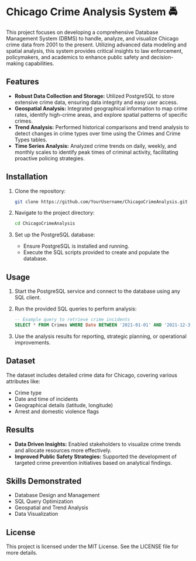# Chicago Crime Analysis System 🚔

This project focuses on developing a comprehensive Database Management System (DBMS) to handle, analyze, and visualize Chicago crime data from 2001 to the present. Utilizing advanced data modeling and spatial analysis, this system provides critical insights to law enforcement, policymakers, and academics to enhance public safety and decision-making capabilities.

## Features

- **Robust Data Collection and Storage:** Utilized PostgreSQL to store extensive crime data, ensuring data integrity and easy user access.
- **Geospatial Analysis:** Integrated geographical information to map crime rates, identify high-crime areas, and explore spatial patterns of specific crimes.
- **Trend Analysis:** Performed historical comparisons and trend analysis to detect changes in crime types over time using the Crimes and Crime Types tables.
- **Time Series Analysis:** Analyzed crime trends on daily, weekly, and monthly scales to identify peak times of criminal activity, facilitating proactive policing strategies.

## Installation

1. Clone the repository:
   ```bash
   git clone https://github.com/YourUsername/ChicagoCrimeAnalysis.git
   ```

2. Navigate to the project directory:
   ```bash
   cd ChicagoCrimeAnalysis
   ```

3. Set up the PostgreSQL database:
   - Ensure PostgreSQL is installed and running.
   - Execute the SQL scripts provided to create and populate the database.

## Usage

1. Start the PostgreSQL service and connect to the database using any SQL client.
2. Run the provided SQL queries to perform analysis:
   ```sql
   -- Example query to retrieve crime incidents
   SELECT * FROM Crimes WHERE Date BETWEEN '2021-01-01' AND '2021-12-31';
   ```

3. Use the analysis results for reporting, strategic planning, or operational improvements.

## Dataset

The dataset includes detailed crime data for Chicago, covering various attributes like:
- Crime type
- Date and time of incidents
- Geographical details (latitude, longitude)
- Arrest and domestic violence flags

## Results

- **Data Driven Insights:** Enabled stakeholders to visualize crime trends and allocate resources more effectively.
- **Improved Public Safety Strategies:** Supported the development of targeted crime prevention initiatives based on analytical findings.

## Skills Demonstrated

- Database Design and Management
- SQL Query Optimization
- Geospatial and Trend Analysis
- Data Visualization

## License

This project is licensed under the MIT License. See the LICENSE file for more details.
